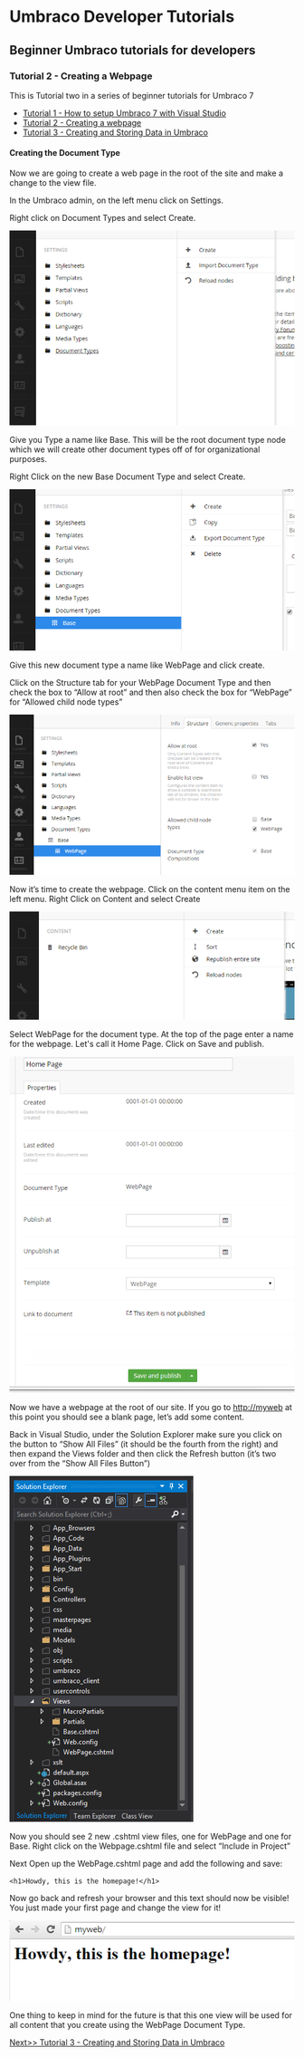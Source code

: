 # Umbraco Developer Tutorials

## Beginner Umbraco tutorials for developers

### Tutorial 2 - Creating a Webpage
This is Tutorial two in a series of beginner tutorials for Umbraco 7

*   [Tutorial 1 - How to setup Umbraco 7 with Visual Studio](Tutorial-1-Umbraco7-Setup.md)
*   [Tutorial 2 - Creating a webpage](Tutorial-2-Creating-a-Webpage.md)
*   [Tutorial 3 - Creating and Storing Data in Umbraco](Tutorial-3-Storing-data-in-Umbraco.md)

#### Creating the Document Type

Now we are going to create a web page in the root of the site and make a change to the view file.

In the Umbraco admin, on the left menu click on Settings.

Right click on Document Types and select Create.

![](images/image21.png)

Give you Type a name like Base. This will be the root document type node which we will create other document types off of for organizational purposes.

Right Click on the new Base Document Type and select Create.

![](images/image09.png)

Give this new document type a name like WebPage and click create.

Click on the Structure tab for your WebPage Document Type and then
check the box to “Allow at root” and then also check the box for “WebPage”
for “Allowed child node types”

![](images/image15.png)

Now it’s time to create the webpage.  Click on the content menu item on the left menu.
Right Click on Content and select Create

![](images/image17.png)

Select WebPage for the document type. At the top of the page enter a name for the webpage.
Let's call it Home Page. Click on Save and publish.

![](images/image07.png)

Now we have a webpage at the root of our site.  If you go to
[http://myweb](http://myweb) at this point you should see a blank page, let’s add some content.

Back in Visual Studio, under the Solution Explorer make sure you click on the button to
“Show All Files” (it should be the fourth from the right) and then expand the Views folder
and then click the Refresh button (it’s two over from the “Show All Files Button”)

![](images/image02.png)

Now you should see 2 new .cshtml view files, one for WebPage and one for Base.
Right click on the Webpage.cshtml file and select “Include in Project”

Next Open up the WebPage.cshtml page and add the following and save:

    <h1>Howdy, this is the homepage!</h1>

Now go back and refresh your browser and this text should now be visible!
You just made your first page and change the view for it!

![](images/image14.png)

One thing to keep in mind for the future is that this one view will be
used for all content that you create using the WebPage Document Type.

[Next>> Tutorial 3 - Creating and Storing Data in Umbraco](Tutorial-3-Storing-data-in-Umbraco.md)
